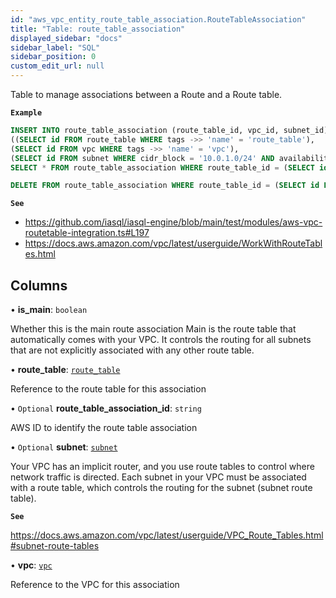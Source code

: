 ```yaml
---
id: "aws_vpc_entity_route_table_association.RouteTableAssociation"
title: "Table: route_table_association"
displayed_sidebar: "docs"
sidebar_label: "SQL"
sidebar_position: 0
custom_edit_url: null
---
```


Table to manage associations between a Route and a Route table.

**`Example`**

```sql TheButton[Manage Route Table associations]="Manage Route Table associations"
INSERT INTO route_table_association (route_table_id, vpc_id, subnet_id) VALUES
((SELECT id FROM route_table WHERE tags ->> 'name' = 'route_table'),
(SELECT id FROM vpc WHERE tags ->> 'name' = 'vpc'),
(SELECT id FROM subnet WHERE cidr_block = '10.0.1.0/24' AND availability_zone = 'us-east-1a'));
SELECT * FROM route_table_association WHERE route_table_id = (SELECT id FROM route_table WHERE tags ->> 'name' = 'route_table');

DELETE FROM route_table_association WHERE route_table_id = (SELECT id FROM route_table WHERE tags ->> 'name' = 'route_table');
```

**`See`**

 - https://github.com/iasql/iasql-engine/blob/main/test/modules/aws-vpc-routetable-integration.ts#L197
 - https://docs.aws.amazon.com/vpc/latest/userguide/WorkWithRouteTables.html

## Columns

• **is\_main**: `boolean`

Whether this is the main route association
Main is the route table that automatically comes with your VPC.
It controls the routing for all subnets that are not explicitly associated with any other route table.

• **route\_table**: [`route_table`](aws_vpc_entity_route_table.RouteTable.md)

Reference to the route table for this association

• `Optional` **route\_table\_association\_id**: `string`

AWS ID to identify the route table association

• `Optional` **subnet**: [`subnet`](aws_vpc_entity_subnet.Subnet.md)

Your VPC has an implicit router, and you use route tables to control where network traffic is directed.
Each subnet in your VPC must be associated with a route table, which controls the routing for the subnet
(subnet route table).

**`See`**

https://docs.aws.amazon.com/vpc/latest/userguide/VPC_Route_Tables.html#subnet-route-tables

• **vpc**: [`vpc`](aws_vpc_entity_vpc.Vpc.md)

Reference to the VPC for this association
